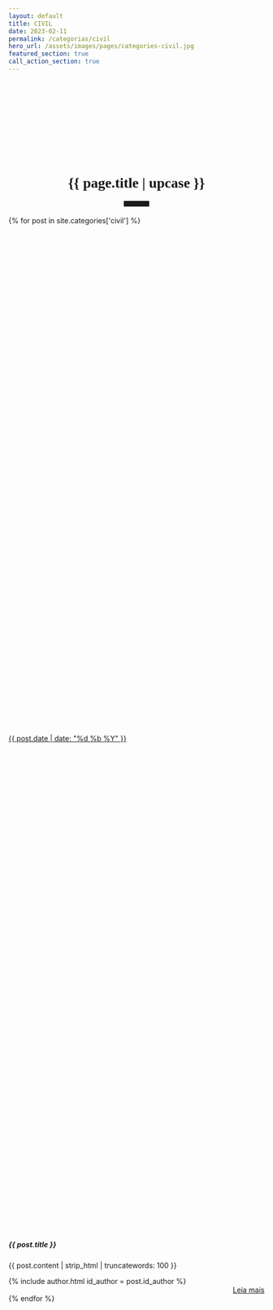 ```yaml
---
layout: default
title: CIVIL
date: 2023-02-11
permalink: /categorias/civil
hero_url: /assets/images/pages/categories-civil.jpg
featured_section: true
call_action_section: true
---
```


<style>
  /* Criando um classe */
  .card-hover {
  }

  /* Adicionando um efeito para a classe criada */
  .card-hover:hover {
  box-shadow: 0 .5rem 1rem rgba(var(--bs-body-color-rgb),.15)!important;
}
</style>

<h1 style="font-family:Oswald; margin-top: 5vh; text-align: center;">{{ page.title | upcase }}</h1>

<hr style="max-width: 50px; border-width: 3px; border-color: rgba(6,42,78); text-align: center; margin: auto; padding-bottom: 10px; opacity:1; margin-bottom: 2vw;">

<div class="card-body p-2">
<div class="row row-cols-1 row-cols-sm-1 row-cols-md-1 mx-1 gx-5 gy-5 h-100">
  {% for post in site.categories['civil'] %}
  <div class="col">
    <div class="card card-hover mb-3 h-100" style="margin:auto; border-radius: 0px; border-width: 0px;">
      <div class="row g-0 h-100">
      	<!-- Imagem do POST -->
        <div class="col-md-4">
        	<a href="{{ post.url }}">
        		<div class="container-fluid h-100 w-100" style="background-image: url('{{ post.hero_url }}'); background-size: cover; background-position: center; min-height: 25vh; object-fit: cover;" title="Clique e leia mais publicações sobre {{ post.title }}">
        		</div>
            <!-- Insere a DATA sobre a Imagem -->
            <div class="card-img-overlay" style="height:25%;">
              <div class="badge badge-data"><i class="bi bi-calendar3"></i> {{ post.date | date: "%d %b %Y" }}
              </div>
            </div>
        	</a>
        </div>
		<!-- CORPO do CARD -->
        <div class="col-md-8">
          <div class="card-body pb-0">
          	<!-- Título do POST -->
            <h5 class="card-title">{{ post.title }}</h5>
            <!-- Resumo do POST -->
            <p class="card-text">{{ post.content | strip_html | truncatewords: 100 }}</p>
            <div class="row m-0 p-0">
            	<div class="col">
					<!-- Autor -->
					{% include author.html id_author = post.id_author %}
            	</div>
            	<div class="col">
					<!-- LEIA MAIS -->
					<div class="container-fluid m-0 p-0 g-0" style="text-align: right;">
						<a class="btn btn-default"  href="{{ post.url }}"><i class="bi bi-book"></i> Leia mais</a>
					</div>
            	</div>
            </div>
          </div>
        </div>
      </div>
    </div>
  </div>
  {% endfor %}
</div>
</div>